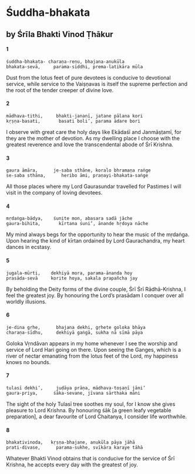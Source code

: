# Śuddha-bhakata

## by Śrīla Bhakti Vinod Ṭhākur

#### 1

    śuddha-bhakata- charaṇa-reṇu, bhajana-anukūla
    bhakata-sevā,     parama-siddhi, prema-latikāra mūla

Dust from the lotus feet of pure devotees is conducive to devotional service, while service to the Vaiṣṇavas is itself the supreme perfection and the root of the tender creeper of divine love.

#### 2

    mādhava-tithi,     bhakti-jananī, jatane pālana kori
    kṛṣṇa-basati,       basati boli’, parama ādare bori

I observe with great care the holy days like Ekādaśī and Janmāṣṭamī, for they are the mother of devotion. As my dwelling place I choose with the greatest reverence and love the transcendental abode of Śrī Krishna.

#### 3

    gaura āmāra,      je-saba sthāne, koralo bhramaṇa raṅge
    se-saba sthāna,      heribo āmi, praṇayi-bhakata-saṅge

All those places where my Lord Gaurasundar travelled for Pastimes I will visit in the company of loving devotees.

#### 4

    mṛdaṅga-bādya,    śunite mon, abasara sadā jāche
    gaura-bihita,       kīrtana śuni’, ānande hṛdoya nāche

My mind always begs for the opportunity to hear the music of the mṛdaṅga. Upon hearing the kind of kīrtan ordained by Lord Gaurachandra, my heart dances in ecstasy.

#### 5

    jugala-mūrti,    dekhiyā mora, parama-ānanda hoy
    prasāda-sevā     korite hoya, sakala prapañcha jay

By beholding the Deity forms of the divine couple, Śrī Śrī Rādhā-Krishna, I feel the greatest joy. By honouring the Lord’s prasādam I conquer over all worldly illusions.

#### 6

    je-dina gṛhe,      bhajana dekhi, gṛhete goloka bhāya
    charaṇa-sīdhu,     dekhiyā gaṅgā, sukha nā sīmā pāya

Goloka Vṛndāvan appears in my home whenever I see the worship and service of Lord Hari going on there. Upon seeing the Ganges, which is a river of nectar emanating from the lotus feet of the Lord, my happiness knows no bounds.

#### 7

    tulasī dekhi’,     juḍāya prāṇa, mādhava-toṣaṇī jāni’
    gaura-priya,      śāka-sevane, jīvana sārthaka māni

The sight of the holy Tulasī tree soothes my soul, for I know she gives pleasure to Lord Krishna. By honouring śāk [a green leafy vegetable preparation], a dear favourite of Lord Chaitanya, I consider life worthwhile.

#### 8

    bhakativinoda,   kṛṣṇa-bhajane, anukūla pāya jāhā
    prati-divase,      parama-sukhe, svīkāra karaye tāhā

Whatever Bhakti Vinod obtains that is conducive for the service of Śrī Krishna, he accepts every day with the greatest of joy.

